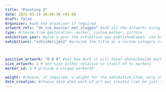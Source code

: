 ```yaml
---
title: "Painting 3"
date: 2021-03-19 10:48:38 +01:00
draft: false
Organiser: #add the organiser if required
artwork_refs: "de_rue_mosnier_met_vlaggen" #add all the artworks using their unique ID Name
type: #choose from geolocation, marker, custom_marker, picture
exhibition_year: #give a year the exhibition was published/open, can be different of creation date of this item
exhibitions: "schilderijen2" #provide the title as a custom category so it creates a page for the exhibition



position_artwork: "0 0 0" #set how much it will hover above/beside marker/geolocation. Use "0 0 0" for 3 axes
size_artwork: 1 # set size either relative to itself of to markers
marker_id: 3 # provide a unique markerID

weight: #choose, if required, a weight for the exhibition_item, only integers
date_creation: #choose date when work of art was created (can be just the year)
---
```

